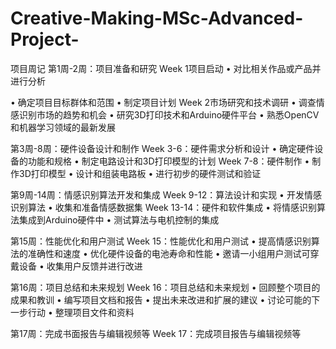 # Creative-Making-MSc-Advanced-Project-

项目周记
第1周-2周：项目准备和研究
Week 1项目启动
•	对比相关作品或产品并进行分析

•	确定项目目标群体和范围
•	制定项目计划
Week 2市场研究和技术调研
•	调查情感识别市场的趋势和机会
•	研究3D打印技术和Arduino硬件平台
•	熟悉OpenCV和机器学习领域的最新发展

第3周-8周：硬件设备设计和制作
Week 3-6：硬件需求分析和设计
•	确定硬件设备的功能和规格
•	制定电路设计和3D打印模型的计划
Week 7-8：硬件制作
•	制作3D打印模型
•	设计和组装电路板
•	进行初步的硬件测试和验证

第9周-14周：情感识别算法开发和集成
Week 9-12：算法设计和实现
•	开发情感识别算法
•	收集和准备情感数据集
Week 13-14：硬件和软件集成
•	将情感识别算法集成到Arduino硬件中
•	测试算法与电机控制的集成

第15周：性能优化和用户测试
Week 15：性能优化和用户测试
•	提高情感识别算法的准确性和速度
•	优化硬件设备的电池寿命和性能
•	邀请一小组用户测试可穿戴设备
•	收集用户反馈并进行改进

第16周：项目总结和未来规划
Week 16：项目总结和未来规划
•	回顾整个项目的成果和教训
•	编写项目文档和报告
•	提出未来改进和扩展的建议
•	讨论可能的下一步行动
•	整理项目文件和资料

第17周：完成书面报告与编辑视频等
Week 17：完成项目报告与编辑视频等
